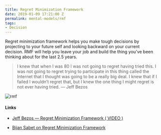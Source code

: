 ```yaml
---
title: Regret Minimization Framework
date: 2019-01-09 17:21:00 Z
permalink: mental-models/rmf
tags:
- Decision
---
```


Regret minimization framework helps you make tough decisions by projecting to your future self and looking backward on your current decision. RMF will help you leave your job and build the thing you’ve been thinking about for the last 2.5 years.

> I knew that when I was 80 I was not going to regret having tried this. I was not going to regret trying to participate in this thing called the Internet that I thought was going to be a really big deal. I knew that if I failed I wouldn’t regret that, but I knew the one thing I might regret is not ever having tried.
> — Jeff Bezos

![rmf](https://cdn-images-1.medium.com/max/1600/1\*tc2y_Wzef69u9xqLX697sQ.jpeg)

#### Links

* [Jeff Bezos — Regret Minimization Framework ( VIDEO )](https://www.youtube.com/watch?v=jwG_qR6XmDQ)

* [Bijan Sabet on Regret Minimization Framework](http://bijansabet.com/post/147533511/jeff-bezos-regret-minimization-framework)